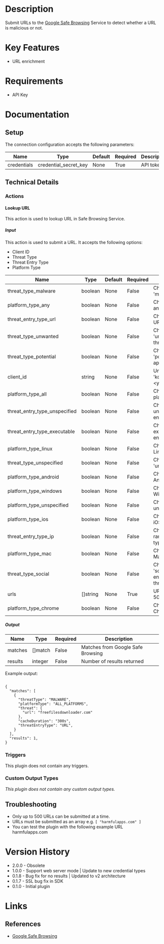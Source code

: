 # Description

Submit URLs to the [Google Safe Browsing](https://safebrowsing.google.com/) Service to detect whether a URL is malicious or not.

# Key Features

* URL enrichment

# Requirements

* API Key

# Documentation

## Setup

The connection configuration accepts the following parameters:

|Name|Type|Default|Required|Description|Enum|
|----|----|-------|--------|-----------|----|
|credentials|credential_secret_key|None|True|API token|None|

## Technical Details

### Actions

#### Lookup URL

This action is used to lookup URL in Safe Browsing Service.

##### Input

This action is used to submit a URL. It accepts the following options:

* Client ID
* Threat Type
* Threat Entry Type
* Platform Type

|Name|Type|Default|Required|Description|Enum|
|----|----|-------|--------|-----------|----|
|threat_type_malware|boolean|None|False|Check if URL is of 'malware' threat|None|
|platform_type_any|boolean|None|False|Check URL against any platform|None|
|threat_entry_type_url|boolean|None|False|Check URL against URL threat entry type|None|
|threat_type_unwanted|boolean|None|False|Check if URL is of 'unwanted software' threat|None|
|threat_type_potential|boolean|None|False|Check if URL is of 'potentially harmful application' threat|None|
|client_id|string|None|False|Unique identifier, e.g. 'komand-<your_company>'|None|
|platform_type_all|boolean|None|False|Check URL against all platforms|None|
|threat_entry_type_unspecified|boolean|None|False|Check URL against unspecified threat entry type|None|
|threat_entry_type_executable|boolean|None|False|Check URL against executable threat entry type|None|
|platform_type_linux|boolean|None|False|Check URL against Linux platform|None|
|threat_type_unspecified|boolean|None|False|Check if URL is of 'unspecified' threat|None|
|platform_type_android|boolean|None|False|Check URL against Android platform|None|
|platform_type_windows|boolean|None|False|Check URL against Windows platform|None|
|platform_type_unspecified|boolean|None|False|Check URL against unspecified platform|None|
|platform_type_ios|boolean|None|False|Check URL against iOS platform|None|
|threat_entry_type_ip|boolean|None|False|Check URL against IP range threat entry type|None|
|platform_type_mac|boolean|None|False|Check URL against Mac OS platform|None|
|threat_type_social|boolean|None|False|Check if URL is of 'social engineering/phishing' threat|None|
|urls|[]string|None|True|URLs to check (up to 500)|None|
|platform_type_chrome|boolean|None|False|Check URL against Chrome platform|None|

##### Output

|Name|Type|Required|Description|
|----|----|--------|-----------|
|matches|[]match|False|Matches from Google Safe Browsing|
|results|integer|False|Number of results returned|

Example output:

```

{
  "matches": [
    {
      "threatType": "MALWARE",
      "platformType": "ALL_PLATFORMS",
      "threat": {
        "url": "freefilesdownloader.com"
      },
      "cacheDuration": "300s",
      "threatEntryType": "URL",
    }
  ],
  "results": 1,
}

```

### Triggers

This plugin does not contain any triggers.

### Custom Output Types

_This plugin does not contain any custom output types._

## Troubleshooting

* Only up to 500 URLs can be submitted at a time.
* URLs must be submitted as an array e.g. `[ "harmfulapps.com" ]`
* You can test the plugin with the following example URL harmfulapps.com

# Version History

* 2.0.0 - Obsolete
* 1.0.0 - Support web server mode | Update to new credential types
* 0.1.8 - Bug fix for no results | Updated to v2 architecture
* 0.1.7 - SSL bug fix in SDK
* 0.1.0 - Initial plugin

# Links

## References

* [Google Safe Browsing](https://developers.google.com/safe-browsing/)

